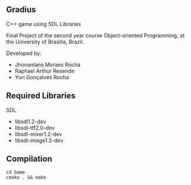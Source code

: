 ## Gradius
C++ game using SDL Libraries

Final Project of the second year course Object-oriented Programming, at the University of Brasilia, Brazil.

Developed by:
 - Jhonantans Moraes Rocha
 - Raphael Arthur Resende
 - Yuri Gonçalves Rocha

## Required Libraries

SDL 
 - libsdl1.2-dev
 - libsdl-ttf2.0-dev
 - libsdl-mixer1.2-dev
 - libsdl-image1.2-dev
 
## Compilation

```
cd Game
cmake . && make
```

